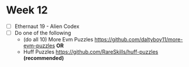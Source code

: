 # Week 12

- [ ] Ethernaut 19 - Alien Codex
- [ ]  Do one of the following
    - (do all 10) More Evm Puzzles https://github.com/daltyboy11/more-evm-puzzles ****OR****
    - Huff Puzzles https://github.com/RareSkills/huff-puzzles **************************(recommended)**************************
